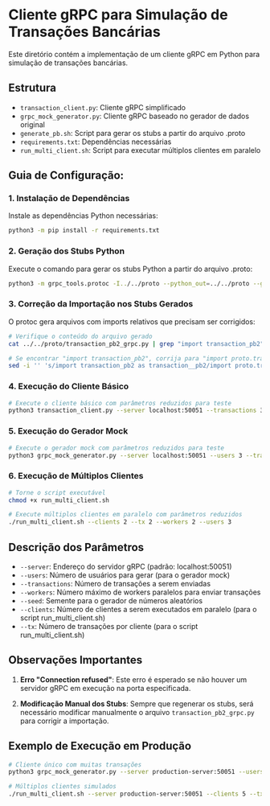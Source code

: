 # Cliente gRPC para Simulação de Transações Bancárias

Este diretório contém a implementação de um cliente gRPC em Python para simulação de transações bancárias.

## Estrutura

- `transaction_client.py`: Cliente gRPC simplificado
- `grpc_mock_generator.py`: Cliente gRPC baseado no gerador de dados original
- `generate_pb.sh`: Script para gerar os stubs a partir do arquivo .proto
- `requirements.txt`: Dependências necessárias
- `run_multi_client.sh`: Script para executar múltiplos clientes em paralelo

## Guia de Configuração:

### 1. Instalação de Dependências

Instale as dependências Python necessárias:

```bash
python3 -m pip install -r requirements.txt
```

### 2. Geração dos Stubs Python

Execute o comando para gerar os stubs Python a partir do arquivo .proto:

```bash
python3 -m grpc_tools.protoc -I../../proto --python_out=../../proto --grpc_python_out=../../proto ../../proto/transaction.proto
```

### 3. Correção da Importação nos Stubs Gerados

O protoc gera arquivos com imports relativos que precisam ser corrigidos:

```bash
# Verifique o conteúdo do arquivo gerado
cat ../../proto/transaction_pb2_grpc.py | grep "import transaction_pb2"

# Se encontrar "import transaction_pb2", corrija para "import proto.transaction_pb2"
sed -i '' 's/import transaction_pb2 as transaction__pb2/import proto.transaction_pb2 as transaction__pb2/g' ../../proto/transaction_pb2_grpc.py
```

### 4. Execução do Cliente Básico

```bash
# Execute o cliente básico com parâmetros reduzidos para teste
python3 transaction_client.py --server localhost:50051 --transactions 3 --workers 2
```

### 5. Execução do Gerador Mock

```bash
# Execute o gerador mock com parâmetros reduzidos para teste
python3 grpc_mock_generator.py --server localhost:50051 --users 3 --transactions 2 --workers 2
```

### 6. Execução de Múltiplos Clientes

```bash
# Torne o script executável
chmod +x run_multi_client.sh

# Execute múltiplos clientes em paralelo com parâmetros reduzidos
./run_multi_client.sh --clients 2 --tx 2 --workers 2 --users 3
```

## Descrição dos Parâmetros

- `--server`: Endereço do servidor gRPC (padrão: localhost:50051)
- `--users`: Número de usuários para gerar (para o gerador mock)
- `--transactions`: Número de transações a serem enviadas
- `--workers`: Número máximo de workers paralelos para enviar transações
- `--seed`: Semente para o gerador de números aleatórios
- `--clients`: Número de clientes a serem executados em paralelo (para o script run_multi_client.sh)
- `--tx`: Número de transações por cliente (para o script run_multi_client.sh)

## Observações Importantes

1. **Erro "Connection refused"**: Este erro é esperado se não houver um servidor gRPC em execução na porta especificada.

2. **Modificação Manual dos Stubs**: Sempre que regenerar os stubs, será necessário modificar manualmente o arquivo `transaction_pb2_grpc.py` para corrigir a importação.

## Exemplo de Execução em Produção

```bash
# Cliente único com muitas transações
python3 grpc_mock_generator.py --server production-server:50051 --users 10000 --transactions 50000 --workers 20

# Múltiplos clientes simulados
./run_multi_client.sh --server production-server:50051 --clients 5 --tx 10000 --users 5000 --workers 20
```